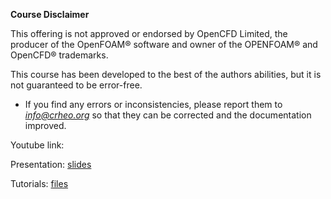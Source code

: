 **Course Disclaimer**

This offering is not approved or endorsed by OpenCFD Limited, the producer of the OpenFOAM® software and owner of the OPENFOAM® and OpenCFD® trademarks.


This course has been developed to the best of the authors abilities, but it is not guaranteed to be error-free. 
* If you find any errors or inconsistencies, please report them to *info@crheo.org* so that they can be corrected and the documentation improved.

Youtube link: <link here>

Presentation:
  [slides](http://193.136.11.66:8888/index.php/s/3rfdc9bdbFKBMYc)

Tutorials:
  [files](http://193.136.11.66:8888/index.php/s/7f5HwseLGS3rXSJ)
